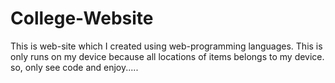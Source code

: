 # College-Website
This is web-site which I created using web-programming languages.
This is only runs on my device because all locations of items belongs to my device.
so, only see code and enjoy.....
